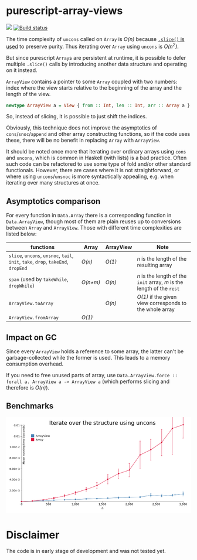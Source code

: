 # purescript-array-views

[![](https://img.shields.io/librariesio/github/8084/purescript-array-views.svg)](https://libraries.io/github/8084/purescript-array-views)
[![Build status](https://travis-ci.org/8084/purescript-array-views.svg?branch=master)](https://travis-ci.org/8084/purescript-array-views)

The time complexity of `uncons` called on `Array` is *O(n)* because [`.slice()` is used](https://github.com/purescript/purescript-arrays/blob/d218f6f6fa1a41ce3bd6daeef72f9b197c1eb8d2/src/Data/Array.js#L109)  to preserve purity. Thus iterating over `Array` using `uncons` is *O(n<sup>2</sup>)*.

But since purescript `Array`s are persistent at runtime, it is possible to defer multiple `.slice()` calls by introducing another data structure and operating on it instead.

`ArrayView` contains a pointer to some `Array` coupled with two numbers: index where the view starts relative to the beginning of the array and the length of the view.

```purescript
newtype ArrayView a = View { from :: Int, len :: Int, arr :: Array a }
```


So, instead of slicing, it is possible to just shift the indices.

Obviously, this technique does not improve the asymptotics of `cons`/`snoc`/`append` and other array constructing functions, so if the code uses these, there will be no benefit in replacing `Array` with `ArrayView`.

It should be noted once more that iterating over ordinary arrays using `cons` and `uncons`, which is common in Haskell (with lists) is a bad practice. Often such code can be refactored to use some type of fold and/or other standard functionals. However, there are cases where it is not straightforward, or where using `uncons`/`unsnoc` is more syntactically appealing, e.g. when iterating over many structures at once.

## Asymptotics comparison

For every function in `Data.Array` there is a corresponding function in `Data.ArrayView`, though most of them are plain reuses up to conversions between `Array` and `ArrayView`. Those with different time complexities are listed below:

| functions | Array | ArrayView | Note |
|----------|-------|-----------|-------|
| `slice`, `uncons`, `unsnoc`, `tail`, `init`, `take`, `drop`, `takeEnd`, `dropEnd` | *O(n)* | *O(1)* | *n* is the length of the resulting array
|`span` (used by `takeWhile`, `dropWhile`) | *O(n+m)* | *O(n)* | *n* is the length of the `init` array, *m* is the length of the `rest` |
| `ArrayView.toArray` |  | *O(n)* | *O(1)* if the given view corresponds to the whole array |
| `ArrayView.fromArray` | *O(1)* | |

## Impact on GC

Since every `ArrayView` holds a reference to some array, the latter can't be garbage-collected while the former is used. This leads to a memory consumption overhead.

If you need to free unused parts of array, use `Data.ArrayView.force :: forall a. ArrayView a -> ArrayView a` (which performs slicing and therefore is *O(n)*).

## Benchmarks

![](img/withUncons.png)

# Disclaimer

The code is in early stage of development and was not tested yet.